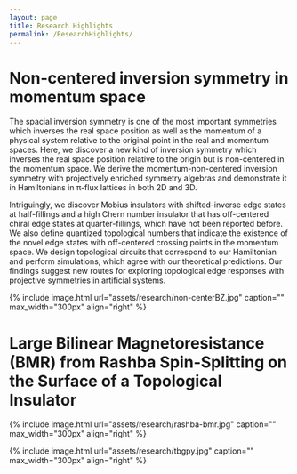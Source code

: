 ```yaml
---
layout: page
title: Research Highlights
permalink: /ResearchHighlights/
---
```


# Non-centered inversion symmetry in momentum space <br />
<!--We discovered non-centered inversion symmetries in the momentum space from projective
symmetry algebras, identified and characterized novel twisted inverse topological edge
states with off-centered crossing points in the momentum space, distinct from edge
states protected by the normal inversion symmetry. Designed topological circuits to
simulate the nontrivial states.-->

The spacial inversion symmetry is one of the most important symmetries which inverses the real space position as well as the
momentum of a physical system relative to the original point in the real and momentum spaces. Here,
we discover a new kind of inversion symmetry which inverses the real space position relative to the
origin but is non-centered in the momentum space. We derive the momentum-non-centered inversion
symmetry with projectively enriched symmetry algebras and demonstrate it in Hamiltonians in
π-flux lattices in both 2D and 3D. 

Intriguingly, we discover Mobius insulators with shifted-inverse
edge states at half-fillings and a high Chern number insulator that has off-centered chiral edge
states at quarter-fillings, which have not been reported before. We also define quantized topological
numbers that indicate the existence of the novel edge states with off-centered crossing points in the
momentum space. We design topological circuits that correspond to our Hamiltonian and perform
simulations, which agree with our theoretical predictions. Our findings suggest new routes for
exploring topological edge responses with projective symmetries in artificial systems.

{% include image.html url="assets/research/non-centerBZ.jpg" caption="" max_width="300px" align="right" %}


# Large Bilinear Magnetoresistance (BMR) from Rashba Spin-Splitting on the Surface of a Topological Insulator <br />

{% include image.html url="assets/research/rashba-bmr.jpg" caption="" max_width="300px" align="right" %}


{% include image.html url="assets/research/tbgpy.jpg" caption="" max_width="300px" align="right" %}


